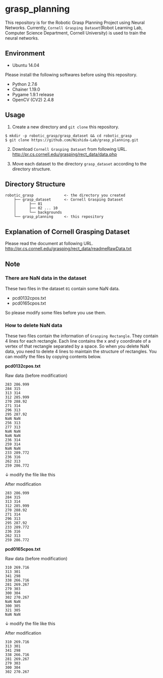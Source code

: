 # grasp_planning

This repository is for the Robotic Grasp Planning Project using Neural Networks. Currently, `Cornell Grasping Dataset`(Robot Learning Lab, Computer Science Department, Cornell University) is used to train the neural networks.

## Environment

* Ubuntu 14.04

Please install the following softwares before using this repository.

* Python 2.7.6
* Chainer 1.19.0
* Pygame 1.9.1 release
* OpenCV (CV2) 2.4.8

## Usage

1. Create a new directory and `git clone` this repository.
```
$ mkdir -p robotic_grasp/grasp_dataset && cd robotic_grasp
$ git clone https://github.com/Nishida-Lab/grasp_planning.git
```
2. Download `Cornell Grasping Dataset` from following URL.  
http://pr.cs.cornell.edu/grasping/rect_data/data.php

3. Move each dataset to the directory `grasp_dataset` according to the directory structure.

## Directory Structure

```
robotic_grasp              <- the directory you created
    ├── grasp_dataset      <- Cornell Grasping Dataset
    │      ├── 01
    │      ├── 02 ... 10
    │      └── backgrounds
    └── grasp_planning     <- this repository
```

## Explanation of Cornell Grasping Dataset

Please read the document at following URL.  
http://pr.cs.cornell.edu/grasping/rect_data/readmeRawData.txt

## Note

### There are NaN data in the dataset

These two files in the dataset `01` contain some NaN data.

* pcd0132cpos.txt
* pcd0165cpos.txt

So please modify some files before you use them.

### How to delete NaN data

These two files contain the information of `Grasping Rectangle`. They contain 4 lines for each rectangle. Each line contains the x and y coordinate of a vertex of that rectangle separated by a space. So when you delete NaN data, you need to delete 4 lines to maintain the structure of rectangles. You can modify the files by copying contents below.

__pcd0132cpos.txt__

Raw data (before modification)
```
283 286.999 
284 315 
313 314 
312 285.999
270 288.92 
271 314 
296 313 
295 287.92
NaN NaN 
256 313 
277 313 
NaN NaN
NaN NaN 
236 314 
259 314 
NaN NaN
233 289.772 
236 316 
262 313 
259 286.772
```
↓ modify the file like this

After modification
```
283 286.999 
284 315 
313 314 
312 285.999
270 288.92 
271 314 
296 313 
295 287.92
233 289.772 
236 316 
262 313 
259 286.772
```

__pcd0165cpos.txt__

Raw data (before modification)
```
310 269.716 
313 301 
341 298 
338 266.716
281 269.267 
279 303 
300 304 
302 270.267
NaN NaN 
300 305 
321 305 
NaN NaN
```
↓ modify the file like this

After modification
```
310 269.716 
313 301 
341 298 
338 266.716
281 269.267 
279 303 
300 304 
302 270.267
```
